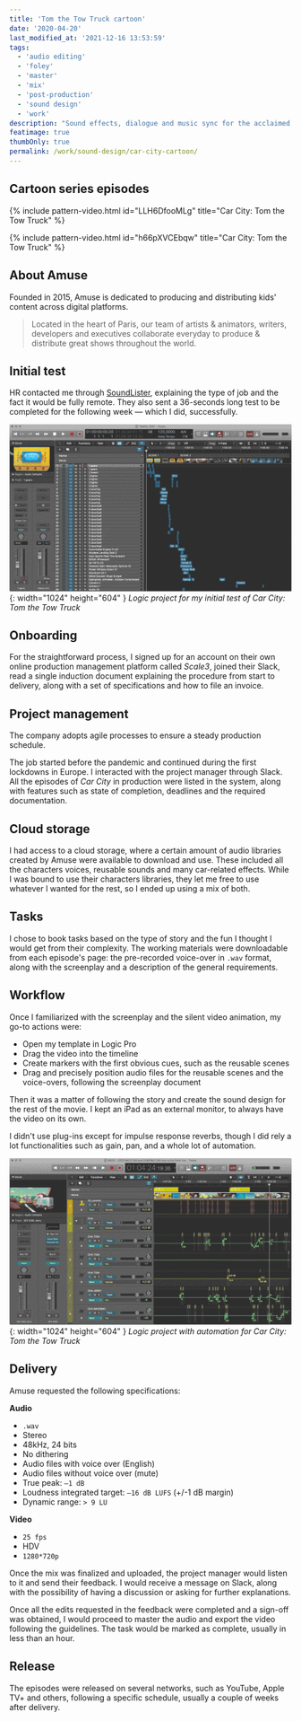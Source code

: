 ```yaml
---
title: 'Tom the Tow Truck cartoon'
date: '2020-04-20'
last_modified_at: '2021-12-16 13:53:59'
tags:
  - 'audio editing'
  - 'foley'
  - 'master'
  - 'mix'
  - 'post-production'
  - 'sound design'
  - 'work'
description: "Sound effects, dialogue and music sync for the acclaimed show ‘Tom the Tow Truck’, part of the Car City series by Paris-based Amuse."
featimage: true
thumbOnly: true
permalink: /work/sound-design/car-city-cartoon/
---
```

## Cartoon series episodes

{% include pattern-video.html id="LLH6DfooMLg" title="Car City: Tom the Tow Truck" %}

{% include pattern-video.html id="h66pXVCEbqw" title="Car City: Tom the Tow Truck" %}

## About Amuse

Founded in 2015, Amuse is dedicated to producing and distributing kids' content across digital platforms.

> Located in the heart of Paris, our team of artists & animators, writers, developers and executives collaborate everyday to produce & distribute great shows throughout the world.

## Initial test

HR contacted me through [SoundLister](https://soundlister.com/portfolio/simone-silvestroni/), explaining the type of job and the fact it would be fully remote. They also sent a 36-seconds long test to be completed for the following week — which I did, successfully.

![Logic project for my initial test of Car City: Tom the Tow Truck](/assets/images/carcity-test-logic.jpg){: width="1024" height="604" }
*Logic project for my initial test of Car City: Tom the Tow Truck*

## Onboarding

For the straightforward process, I signed up for an account on their own online production management platform called _Scale3_, joined their Slack, read a single induction document explaining the procedure from start to delivery, along with a set of specifications and how to file an invoice.

## Project management

The company adopts agile processes to ensure a steady production schedule.

The job started before the pandemic and continued during the first lockdowns in Europe. I interacted with the project manager through Slack. All the episodes of _Car City_ in production were listed in the system, along with features such as state of completion, deadlines and the required documentation.

## Cloud storage

I had access to a cloud storage, where a certain amount of audio libraries created by Amuse were available to download and use. These included all the characters voices, reusable sounds and many car-related effects. While I was bound to use their characters libraries, they let me free to use whatever I wanted for the rest, so I ended up using a mix of both.

## Tasks

I chose to book tasks based on the type of story and the fun I thought I would get from their complexity. The working materials were downloadable from each episode's page: the pre-recorded voice-over in `.wav` format, along with the screenplay and a description of the general requirements.

## Workflow

Once I familiarized with the screenplay and the silent video animation, my go-to actions were:

- Open my template in Logic Pro
- Drag the video into the timeline
- Create markers with the first obvious cues, such as the reusable scenes
- Drag and precisely position audio files for the reusable scenes and the voice-overs, following the screenplay document

Then it was a matter of following the story and create the sound design for the rest of the movie. I kept an iPad as an external monitor, to always have the video on its own.

I didn't use plug-ins except for impulse response reverbs, though I did rely a lot functionalities such as gain, pan, and a whole lot of automation.

![Logic project with automation for Car City: Tom the Tow Truck](/assets/images/carcity-tom-logic.jpg){: width="1024" height="604" }
*Logic project with automation for Car City: Tom the Tow Truck*

## Delivery

Amuse requested the following specifications:

**Audio**

- `.wav`
- Stereo
- 48kHz, 24 bits
- No dithering
- Audio files with voice over (English)
- Audio files without voice over (mute)
- True peak: `–1 dB`
- Loudness integrated target: `–16 dB LUFS` (+/-1 dB margin)
- Dynamic range: `> 9 LU`

**Video**

- `25 fps`
- HDV
- `1280*720p`

Once the mix was finalized and uploaded, the project manager would listen to it and send their feedback. I would receive a message on Slack, along with the possibility of having a discussion or asking for further explanations.

Once all the edits requested in the feedback were completed and a sign-off was obtained, I would proceed to master the audio  and export the video following the guidelines. The task would be marked as complete, usually in less than an hour.

## Release

The episodes were released on several networks, such as YouTube, Apple TV+ and others, following a specific schedule, usually a couple of weeks after delivery.